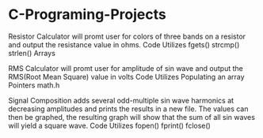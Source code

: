 # C-Programing-Projects

Resistor Calculator will promt user for colors of three bands on a resistor and output the resistance value in ohms.
    Code Utilizes
      fgets()
      strcmp()
      strlen()
      Arrays

RMS Calculator will promt user for amplitude of sin wave and output the RMS(Root Mean Square) value in volts
    Code Utilizes
        Populating an array
        Pointers
        math.h 

Signal Composition adds several odd-multiple sin wave harmonics at decreasing amplitudes and prints the results in a new file. The values can then be graphed, the resulting graph will show that the sum of all sin waves will yield a square wave.
    Code Utilizes
        fopen()
        fprint()
        fclose()

